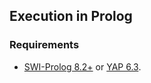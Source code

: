 ## Execution in Prolog

### Requirements

- [SWI-Prolog 8.2+](https://www.swi-prolog.org/download/stable) or [YAP 6.3](docs/yap_installation.md).